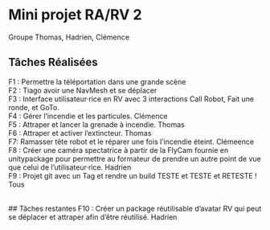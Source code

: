 # Mini projet RA/RV 2

Groupe Thomas, Hadrien, Clémence

## Tâches Réalisées

F1 : Permettre la téléportation dans une grande scène<br>
F2 : Tiago avoir une NavMesh et se déplacer<br>
F3 : Interface utilisateur·rice en RV avec 3 interactions Call Robot, Fait une ronde, et GoTo.<br>
F4 : Gérer l’incendie et les particules. Clémence<br>
F5 : Attraper et lancer la grenade à incendie. Thomas<br>
F6 : Attraper et activer l’extincteur. Thomas<br>
F7: Ramasser tête robot et le réparer une fois l’incendie éteint. Clémeence<br>
F8 : Créer une caméra spectatrice à partir de la FlyCam fournie en unitypackage pour permettre au formateur de prendre un autre point de vue que celui de l’utilisateur·rice. Hadrien<br>
F9 : Projet git avec un Tag et rendre un build TESTE et TESTE et RETESTE ! Tous<br>


<br>
## Tâches restantes
F10 : Créer un package réutilisable d’avatar RV qui peut se déplacer et attraper afin d’être réutilisé. Hadrien <br>
